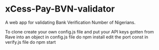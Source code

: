 # xCess-Pay-BVN-validator
A web app for validating Bank Verification Number of Nigerians.

To clone create your own config.js file and put your API keys gotten from Rave  into an object in config.js file
do npm install 
edit the port const in verify.js file
do npm start
